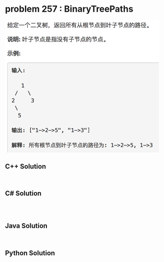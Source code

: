 
# problem 257 : BinaryTreePaths

<img src="https://github.com/Peefy/PeefyLeetCode/blob/master/doc/201-300/257.BinaryTreePaths/problem.png"/>

## C++ Solution

```c++



```

## C# Solution

```csharp

 

```

## Java Solution

```java



```

## Python Solution

```python



```




